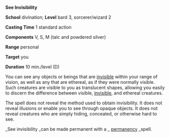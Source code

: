  **See Invisibility**

**School** divination; **Level** bard 3, sorcerer/wizard 2

**Casting Time** 1 standard action

**Components** V, S, M (talc and powdered silver)

**Range** personal

**Target** you

**Duration** 10 min./level (D)

You can see any objects or beings that are [invisible](../glossary.html#_invisible) within your range of vision, as well as any that are ethereal, as if they were normally visible. Such creatures are visible to you as translucent shapes, allowing you easily to discern the difference between visible, [invisible](../glossary.html#_invisible), and ethereal creatures.

The spell does not reveal the method used to obtain invisibility. It does not reveal illusions or enable you to see through opaque objects. It does not reveal creatures who are simply hiding, concealed, or otherwise hard to see.

_See invisibility _can be made permanent with a _ [permanency](permanency.html#_permanency) _spell.

